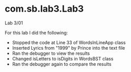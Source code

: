 # com.sb.lab3.Lab3
Lab 3/01

For this lab I did the following:
- Stopped the code at Line 33 of WordsInLineApp class
- Inserted Lyrics from "1999" by Prince into the text file
- Ran the debugger to view the results
- Changed isLetters to isDigits in WordsBST class
- Ran the debugger again to compare the results

